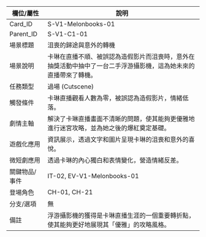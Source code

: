 | 欄位/屬性 | 說明 |
|---|---|
| Card_ID | S-V1-Melonbooks-01 |
| Parent_ID | S-V1-C1-01 |
| 場景標題 | 沮喪的歸途與意外的轉機 |
| 場景說明 | 卡琳在直播不順、被誤認為造假影片而沮喪時，意外在抽獎活動中抽中了一台二手浮游攝影機，這為她未來的直播帶來了轉機。 |
| 任務類型 | 過場 (Cutscene) |
| 觸發條件 | 卡琳直播觀看人數為零，被誤認為造假影片，情緒低落。 |
| 劇情主軸 | 解決了卡琳直播畫面不清晰的問題，使其能夠更優雅地進行迷宮攻略，並為她之後的爆紅奠定基礎。 |
| 遊戲化應用 | 資訊展示，透過文字和圖片呈現卡琳的沮喪和意外的喜悅。 |
| 微短劇應用 | 透過卡琳的內心獨白和表情變化，營造情緒反差。 |
| 關鍵物品/事件 | IT-02, EV-V1-Melonbooks-01 |
| 登場角色 | CH-01, CH-21 |
| 分支/選項 | 無 |
| 備註 | 浮游攝影機的獲得是卡琳直播生涯的一個重要轉折點，使其能夠更好地展現其「優雅」的攻略風格。 |

